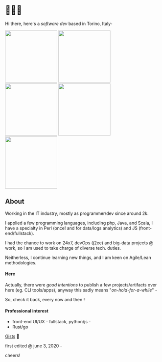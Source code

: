 
# 👨🏻‍💻

Hi there, here's a _software dev_ based in Torino, Italy-

<a href="https://en.wikipedia.org/wiki/Turin"><img src="https://i.pinimg.com/564x/97/c0/ba/97c0ba9a4bceb1a4e6c8622da10a3e0c.jpg" height="170" /></a>
<a href="https://en.wikipedia.org/wiki/Turin"><img src="https://i.pinimg.com/564x/24/5a/4b/245a4babe0766aac5cdc4c26e5faff06.jpg" height="170" /></a>
<a href="https://en.wikipedia.org/wiki/Turin"><img src="https://i.pinimg.com/564x/74/0b/11/740b112f5fd01acea8d1e87a6788ac14.jpg" height="170" /></a>
<a href="https://en.wikipedia.org/wiki/Turin"><img src="https://i.pinimg.com/564x/1a/e3/ac/1ae3aceae553b6f45b36d2be9e233a78.jpg" height="170" /></a>
<a href="https://en.wikipedia.org/wiki/Turin"><img src="https://i.pinimg.com/564x/20/2e/9e/202e9e78b9595a164240a6610c6655f4.jpg" height="170" /></a>

## About

Working in the IT industry, mostly as programmer/dev since around 2k.

I applied a few programming languages, including php, Java, and Scala, I have a specialty in Perl (once! and for data/logs analytics) and JS (front-end/fullstack).

I had the chance to work on 24x7, devOps (j2ee) and big-data projects @ work, so I am used to take charge of diverse tech. duties.

Neitherless, I continue learning new things, and I am keen on Agile/Lean methodologies.

#### Here

Actually, there were _good intentions_ to publish a few projects/artifacts over here (eg. CLI tools/apps), anyway this sadly means "*on-hold-for-a-while*" -

So, check it back, every now and then !

#### Professional interest

* front-end UI/UX - fullstack, python/js -
* Rust/go

[Gists](https://gist.github.com/narji-0x) 🏮

first edited @ june 3, 2020 -

cheers!
